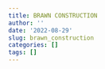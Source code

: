 ```yaml
---
title: BRAWN CONSTRUCTION
author: ''
date: '2022-08-29'
slug: brawn_construction
categories: []
tags: []
---
```


